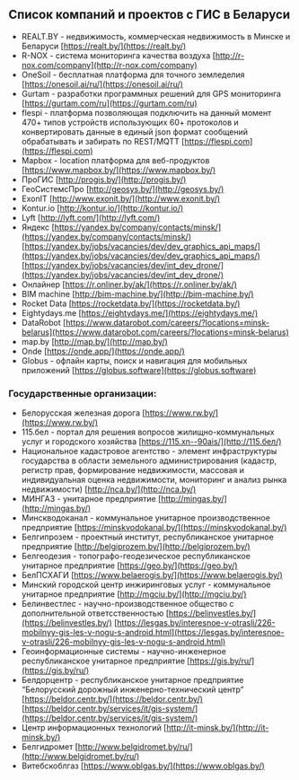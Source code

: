 ## Список компаний и проектов с ГИС в Беларуси

 * REALT.BY - недвижимость, коммерческая недвижимость в Минске и Беларуси
[https://realt.by/](https://realt.by/)
 * R-NOX - система мониторинга качества воздуха
[http://r-nox.com/company](http://r-nox.com/company)
 * OneSoil - бесплатная платформа для точного земледелия
[https://onesoil.ai/ru/](https://onesoil.ai/ru/)
 * Gurtam - разработки программных решений для GPS мониторинга
[https://gurtam.com/ru](https://gurtam.com/ru)
 * flespi - платформа позволяющая подключить на данный момент 470+ типов устройств использующих 60+ протоколов и конвертировать данные в единый json формат сообщений обрабатывать и забирать по REST/MQTT
[https://flespi.com](https://flespi.com)
 * Mapbox - location платформа для веб-продуктов
[https://www.mapbox.by/](https://www.mapbox.by/)
 * ПроГИС
[http://progis.by/](http://progis.by/)
 * ГеоСистемсПро
[http://geosys.by/](http://geosys.by/)
 * ExonIT
[http://www.exonit.by/](http://www.exonit.by/)
 * Kontur.io
[http://kontur.io/](http://kontur.io/)
 * Lyft
[http://lyft.com/](http://lyft.com/)
 * Яндекс
[https://yandex.by/company/contacts/minsk/](https://yandex.by/company/contacts/minsk/)
[https://yandex.by/jobs/vacancies/dev/dev_graphics_api_maps/](https://yandex.by/jobs/vacancies/dev/dev_graphics_api_maps/)
[https://yandex.by/jobs/vacancies/dev/int_dev_drone/](https://yandex.by/jobs/vacancies/dev/int_dev_drone/)
 * Онлайнер
[https://r.onliner.by/ak/](https://r.onliner.by/ak/)
 * BIM machine
[http://bim-machine.by/](http://bim-machine.by/)
 * Rocket Data
[https://rocketdata.by/](https://rocketdata.by/)
 * Eightydays.me
[https://eightydays.me/](https://eightydays.me/) 
 * DataRobot
[https://www.datarobot.com/careers/?locations=minsk-belarus](https://www.datarobot.com/careers/?locations=minsk-belarus)
 * map.by
[http://map.by/](http://map.by/)
 * Onde
[https://onde.app/](https://onde.app/)
 * Globus - офлайн карты, поиск и навигация для мобильных приложений 
[https://globus.software](https://globus.software)
 
### Государственные организации:

* Белорусская железная дорога
[https://www.rw.by/](https://www.rw.by/)
 * 115.бел - портал для решения вопросов жилищно-коммунальных услуг и городского хозяйства
[https://115.xn--90ais/](http://115.бел/)
 * Национальное кадастровое агентство - элемент инфраструктуры государства в области земельного администрирования (кадастр, регистр прав, формирование недвижимости, массовая и индивидуальная оценка недвижимости, мониторинг и анализ рынка недвижимости)
[http://nca.by/](http://nca.by/)
 * МИНГАЗ - унитарное предприятие
[http://mingas.by/](http://mingas.by/)
 * Минскводоканал - коммунальное унитарное производственное предприятие
[https://minskvodokanal.by/](https://minskvodokanal.by/)
 * Белгипрозем - проектный институт, республиканское унитарное предприятие
[http://belgiprozem.by/](http://belgiprozem.by/)
 * Белгеодезия - топографо-геодезическое республиканское унитарное предприятие
[https://geo.by/](https://geo.by/)
 * БелПСХАГИ
[https://www.belaerogis.by/](https://www.belaerogis.by/)
 * Минский городской центр инжиринговых услуг - коммунальное унитарное предприятие 
[http://mgciu.by/](http://mgciu.by/)
 * Белинвестлес - научно-производственное общество с дополнительной ответсственностью
[https://belinvestles.by/](https://belinvestles.by/)
[https://lesgas.by/interesnoe-v-otrasli/226-mobilnyy-gis-les-v-nogu-s-android.html](https://lesgas.by/interesnoe-v-otrasli/226-mobilnyy-gis-les-v-nogu-s-android.html)
 * Геоинформационные системы - научно-инженерное республиканское унитарное предприятие
[https://gis.by/ru/](https://gis.by/ru/)
 * Белдорцентр - республиканское унитарное предприятие “Белорусский дорожный инженерно-технический центр”
[https://beldor.centr.by/](https://beldor.centr.by/)
[https://beldor.centr.by/services/it/gis-system/](https://beldor.centr.by/services/it/gis-system/)
 * Центр информационных технологий
[http://it-minsk.by/](http://it-minsk.by/)
 * Белгидромет
[http://www.belgidromet.by/ru/](http://www.belgidromet.by/ru/)
 * Витебскоблгаз
[https://www.oblgas.by/](https://www.oblgas.by/)
